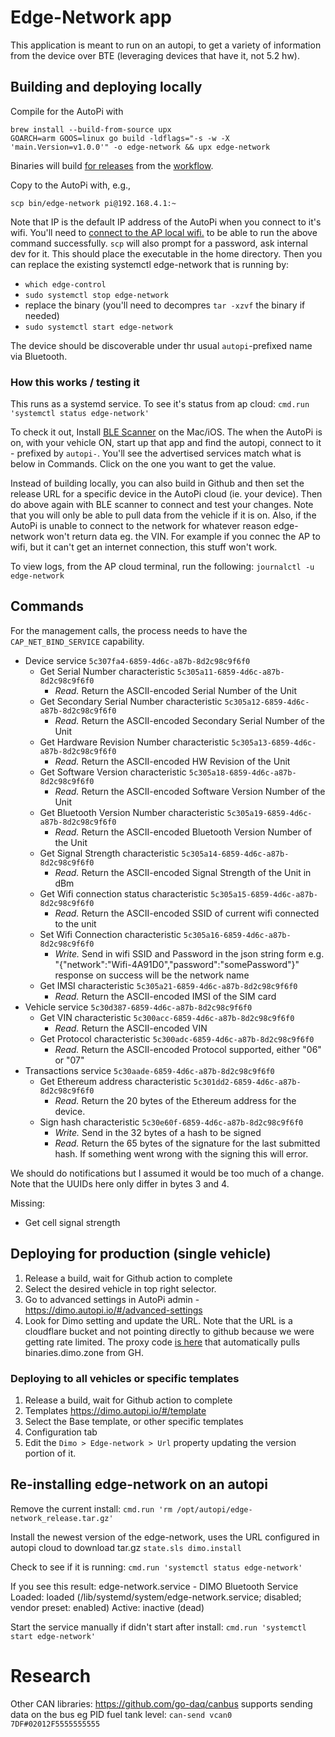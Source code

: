 # Edge-Network app

This application is meant to run on an autopi, to get a variety of information from the device over BTE (leveraging devices that have it, not 5.2 hw). 

## Building and deploying locally

Compile for the AutoPi with
```
brew install --build-from-source upx
GOARCH=arm GOOS=linux go build -ldflags="-s -w -X 'main.Version=v1.0.0'" -o edge-network && upx edge-network

```
Binaries will build [for releases](https://github.com/DIMO-Network/edge-network/releases) from the [workflow](.github/workflows/release.yaml).

Copy to the AutoPi with, e.g.,
```
scp bin/edge-network pi@192.168.4.1:~
```
Note that IP is the default IP address of the AutoPi when you connect to it's wifi. You'll need to [connect to the AP local wifi.](https://docs.autopi.io/guides/guides-intro/#6-connect-to-wifi) 
to be able to run the above command successfully. `scp` will also prompt for a password, ask internal dev for it. 
This should place the executable in the home directory. Then you can replace the existing systemctl edge-network that is running by:

- `which edge-control`
- `sudo systemctl stop edge-network`
- replace the binary (you'll need to decompres `tar -xzvf` the binary if needed)
- `sudo systemctl start edge-network`

The device should be discoverable under thr usual `autopi`-prefixed name via Bluetooth.

### How this works / testing it

This runs as a systemd service. To see it's status from ap cloud: 
`cmd.run 'systemctl status edge-network'`

To check it out, Install [BLE Scanner](https://apps.apple.com/us/app/ble-scanner-4-0/id1221763603) on the Mac/iOS.
The when the AutoPi is on, with your vehicle ON, start up that app and find the autopi, connect to it - prefixed by `autopi-`.
You'll see the advertised services match what is below in Commands. Click on the one you want to get the value.

Instead of building locally, you can also build in Github and then set the release URL for a specific 
device in the AutoPi cloud (ie. your device). Then do above again with BLE scanner to connect and test your changes.
Note that you will only be able to pull data from the vehicle if it is on. 
Also, if the AutoPi is unable to connect to the network for whatever reason edge-network won't return data eg. the VIN. For example
if you connec the AP to wifi, but it can't get an internet connection, this stuff won't work. 

To view logs, from the AP cloud terminal, run the following: `journalctl -u edge-network`

## Commands

For the management calls, the process needs to have the `CAP_NET_BIND_SERVICE` capability.

* Device service `5c307fa4-6859-4d6c-a87b-8d2c98c9f6f0`
  * Get Serial Number characteristic `5c305a11-6859-4d6c-a87b-8d2c98c9f6f0`
    * _Read._ Return the ASCII-encoded Serial Number of the Unit
  * Get Secondary Serial Number characteristic `5c305a12-6859-4d6c-a87b-8d2c98c9f6f0`
    * _Read._ Return the ASCII-encoded Secondary Serial Number of the Unit
  * Get Hardware Revision Number characteristic `5c305a13-6859-4d6c-a87b-8d2c98c9f6f0`
    * _Read._ Return the ASCII-encoded HW Revision of the Unit
  * Get Software Version characteristic `5c305a18-6859-4d6c-a87b-8d2c98c9f6f0`
    * _Read._ Return the ASCII-encoded Software Version Number of the Unit
  * Get Bluetooth Version Number characteristic `5c305a19-6859-4d6c-a87b-8d2c98c9f6f0`
    * _Read._ Return the ASCII-encoded Bluetooth Version Number of the Unit
  * Get Signal Strength characteristic `5c305a14-6859-4d6c-a87b-8d2c98c9f6f0`
    * _Read._ Return the ASCII-encoded Signal Strength of the Unit in dBm
  * Get Wifi connection status characteristic `5c305a15-6859-4d6c-a87b-8d2c98c9f6f0`
    * _Read._ Return the ASCII-encoded SSID of current wifi connected to the unit
  * Set Wifi Connection characteristic `5c305a16-6859-4d6c-a87b-8d2c98c9f6f0`
    * _Write._ Send in wifi SSID and Password in the json string form e.g. "{\"network\":\"Wifi-4A91D0\",\"password\":\"somePassword\"}" response on success will be the network name
  * Get IMSI characteristic `5c305a21-6859-4d6c-a87b-8d2c98c9f6f0`
    * _Read._ Return the ASCII-encoded IMSI of the SIM card
* Vehicle service `5c30d387-6859-4d6c-a87b-8d2c98c9f6f0`
  * Get VIN characteristic `5c300acc-6859-4d6c-a87b-8d2c98c9f6f0`
    * _Read._ Return the ASCII-encoded VIN
  * Get Protocol characteristic `5c300adc-6859-4d6c-a87b-8d2c98c9f6f0`
    * _Read._ Return the ASCII-encoded Protocol supported, either "06" or "07"
* Transactions service `5c30aade-6859-4d6c-a87b-8d2c98c9f6f0`
  * Get Ethereum address characteristic `5c301dd2-6859-4d6c-a87b-8d2c98c9f6f0`
    * _Read._ Return the 20 bytes of the Ethereum address for the device.
  * Sign hash characteristic `5c30e60f-6859-4d6c-a87b-8d2c98c9f6f0`
    * _Write._ Send in the 32 bytes of a hash to be signed
    * _Read._ Return the 65 bytes of the signature for the last submitted hash. If something went wrong with the signing this will error.

We should do notifications but I assumed it would be too much of a change. Note that the UUIDs here only differ in bytes 3 and 4.

Missing:

* Get cell signal strength

## Deploying for production (single vehicle)

1. Release a build, wait for Github action to complete
2. Select the desired vehicle in top right selector.
3. Go to advanced settings in AutoPi admin - https://dimo.autopi.io/#/advanced-settings
4. Look for Dimo setting and update the URL. Note that the URL is a cloudflare bucket and not pointing directly to
github because we were getting rate limited. The proxy code [is here](https://github.com/DIMO-Network/assets-proxy/blob/main/src/index.js) that automatically pulls binaries.dimo.zone from GH. 

### Deploying to all vehicles or specific templates

1. Release a build, wait for Github action to complete
2. Templates https://dimo.autopi.io/#/template
3. Select the Base template, or other specific templates
4. Configuration tab
5. Edit the `Dimo > Edge-network > Url` property updating the version portion of it.

## Re-installing edge-network on an autopi

Remove the current install:
`cmd.run 'rm /opt/autopi/edge-network_release.tar.gz'` 

Install the newest version of the edge-network, uses the URL configured in autopi cloud to download tar.gz
`state.sls dimo.install`

Check to see if it is running:
`cmd.run 'systemctl status edge-network'`

If you see this result:
  edge-network.service - DIMO Bluetooth Service
  Loaded: loaded (/lib/systemd/system/edge-network.service; disabled; vendor preset: enabled)
  Active: inactive (dead)

Start the service manually if didn't start after install:
`cmd.run 'systemctl start edge-network'` 

# Research

Other CAN libraries: https://github.com/go-daq/canbus 
supports sending data on the bus
eg PID fuel tank level: `can-send vcan0 7DF#02012F5555555555`